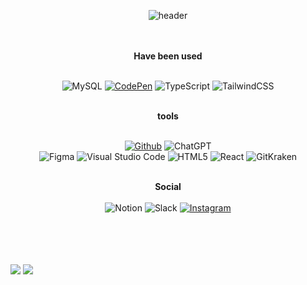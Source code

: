 <div align="center">
  
![header](https://capsule-render.vercel.app/api?type=Waving&color=0:fcdeee,100:fcdeee&height=140&text=Nakyung%20Ahn&fontAlignY=34&fontColor=ffffff&fontSize=40&desc=design,%20develop&descAlign=70.&descAlignY=51)
  
  <br />
  <br />
  <b>Have been used</b>
  <br />
  <br />
  
  ![MySQL](https://img.shields.io/badge/mysql-332d30?style=for-the-badge&logo=mysql&logoColor=white)
  <a href="https://codepen.io/Ahnnakyung">![CodePen](https://img.shields.io/badge/CodePen-white?style=for-the-badge&logo=codepen&logoColor=black)</a>
  ![TypeScript](https://img.shields.io/badge/typescript-191618?style=for-the-badge&logo=typescript&logoColor=white)
  ![TailwindCSS](https://img.shields.io/badge/tailwindcss-191618?style=for-the-badge&logo=tailwind-css&logoColor=white)

  <br />
  <b>tools</b>
  <br />
  <br />
  
  <a href="https://github.com/Ahnnakyung">![Github](https://img.shields.io/badge/github-191618?style=for-the-badge&logo=github&logoColor=white)</a>
  ![ChatGPT](https://img.shields.io/badge/chatGPT-191618?style=for-the-badge&logo=openai&logoColor=white)
    <br />
  ![Figma](https://img.shields.io/badge/figma-332d30?style=for-the-badge&logo=figma&logoColor=white)
  ![Visual Studio Code](https://img.shields.io/badge/Visual%20Studio%20Code-332d30?style=for-the-badge&logo=visual-studio-code&logoColor=white)
  ![HTML5](https://img.shields.io/badge/html5-191618?style=for-the-badge&logo=html5&logoColor=white)
  ![React](https://img.shields.io/badge/React-191618?style=for-the-badge&logo=React&logoColor=white)
  ![GitKraken](https://img.shields.io/badge/GitKraken-332d30?style=for-the-badge&logo=gitkraken&logoColor=white)
  
  <br /><b>Social </b><br />
  <br />
  ![Notion](https://img.shields.io/badge/Notion-000000?style=for-the-badge&logo=notion&logoColor=white)
  ![Slack](https://img.shields.io/badge/Slack-191618?style=for-the-badge&logo=slack&logoColor=white)
  <a href="https://instagram.com/ahnnakyung?igshid=MmIzYWVlNDQ5Yg==">![Instagram](https://img.shields.io/badge/Instagram-191618?style=for-the-badge&logo=Instagram&logoColor=white)</a>
  <br />
  
</div>

  <br />
  <br />
  <br />
  <br />
  <img src="https://i.postimg.cc/qBnJ2k1D/image.jpg">
  <img src="https://i.postimg.cc/6QSRSWJ4/image.jpg">

